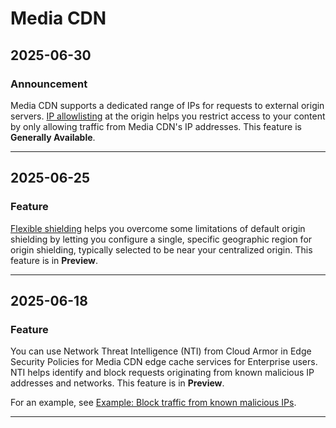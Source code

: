 # Media CDN

## 2025-06-30

### Announcement

Media CDN supports a dedicated range of IPs for requests to external origin servers. [IP allowlisting](https://cloud.google.com/media-cdn/docs/origins#allow-ip) at the origin helps you restrict access to your content by only allowing traffic from Media CDN's IP addresses. This feature is **Generally Available**.

---
## 2025-06-25

### Feature

[Flexible shielding](https://cloud.google.com/media-cdn/docs/origins#flex-shielding) helps you overcome some limitations of default origin shielding by letting you configure a single, specific geographic region for origin shielding,
typically selected to be near your centralized origin. This feature is in **Preview**.

---
## 2025-06-18

### Feature

You can use Network Threat Intelligence (NTI) from Cloud Armor in Edge Security Policies for Media CDN edge cache services for Enterprise users. NTI helps identify and block requests originating from known malicious IP addresses and networks. This feature is in **Preview**.

For an example, see [Example: Block traffic from known malicious IPs](https://cloud.google.com/media-cdn/docs/security-policies#example-block-malicious-using-NTI).

---

